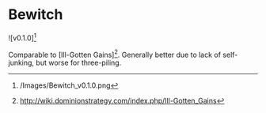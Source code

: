 # Bewitch

![v0.1.0][^v0.1.0]

Comparable to [Ill-Gotten Gains][^Ill-Gotten Gains]. Generally better due to
lack of self-junking, but worse for three-piling.

[^v0.1.0]: /Images/Bewitch_v0.1.0.png
[^Ill-Gotten Gains]: http://wiki.dominionstrategy.com/index.php/Ill-Gotten_Gains
